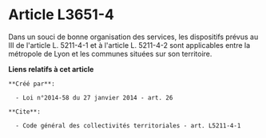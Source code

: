 # Article L3651-4

Dans un souci de bonne organisation des services, les dispositifs prévus au III de l'article L. 5211-4-1 et à l'article L.
5211-4-2 sont applicables entre la métropole de Lyon et les communes situées sur son territoire.

**Liens relatifs à cet article**

	**Créé par**:

	  - Loi n°2014-58 du 27 janvier 2014 - art. 26

	**Cite**:

	  - Code général des collectivités territoriales - art. L5211-4-1
